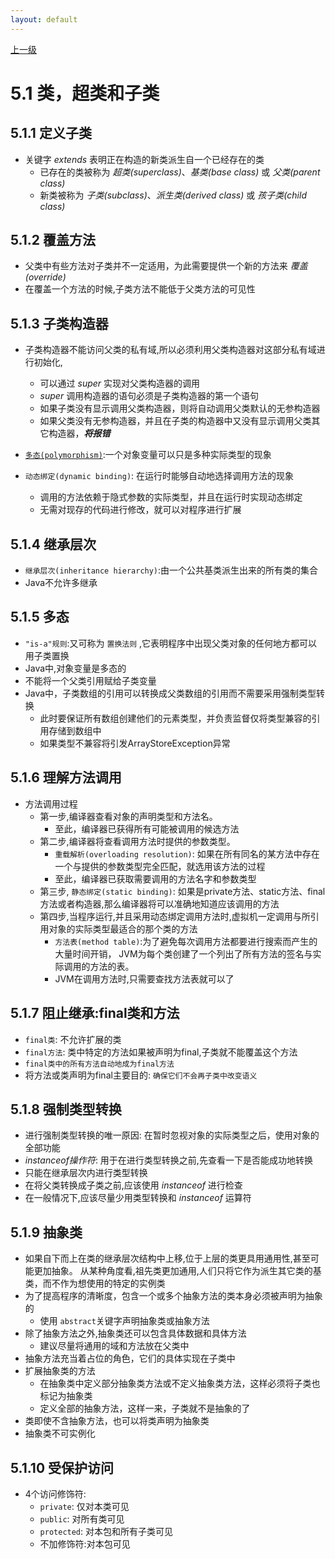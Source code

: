 ```yaml
---
layout: default
---
```


[上一级](/index.md)

# 5.1 类，超类和子类
## 5.1.1 定义子类
+ 关键字 _extends_ 表明正在构造的新类派生自一个已经存在的类  
    -   已存在的类被称为 _超类(superclass)_、_基类(base class)_ 或 _父类(parent class)_  
    -   新类被称为 _子类(subclass)_、_派生类(derived class)_ 或 _孩子类(child class)_  

## 5.1.2 覆盖方法
+ 父类中有些方法对子类并不一定适用，为此需要提供一个新的方法来 _覆盖(override)_  
+ 在覆盖一个方法的时候,子类方法不能低于父类方法的可见性

## 5.1.3 子类构造器
+ 子类构造器不能访问父类的私有域,所以必须利用父类构造器对这部分私有域进行初始化,  
  - 可以通过 _super_ 实现对父类构造器的调用  
  - _super_ 调用构造器的语句必须是子类构造器的第一个语句
  - 如果子类没有显示调用父类构造器，则将自动调用父类默认的无参构造器
  - 如果父类没有无参构造器，并且在子类的构造器中又没有显示调用父类其它构造器，***将报错***  

+ [`多态(polymorphism)`](#515-多态):一个对象变量可以只是多种实际类型的现象  
+ `动态绑定(dynamic binding)`: 在运行时能够自动地选择调用方法的现象  
    - 调用的方法依赖于隐式参数的实际类型，并且在运行时实现动态绑定  
    - 无需对现存的代码进行修改，就可以对程序进行扩展

## 5.1.4 继承层次
+ `继承层次(inheritance hierarchy)`:由一个公共基类派生出来的所有类的集合
+ Java不允许多继承

## 5.1.5 多态
+ `"is-a"规则`:又可称为 `置换法则` ,它表明程序中出现父类对象的任何地方都可以用子类置换  
+ Java中,对象变量是多态的  
+ 不能将一个父类引用赋给子类变量  
+ Java中，子类数组的引用可以转换成父类数组的引用而不需要采用强制类型转换  
    - 此时要保证所有数组创建他们的元素类型，并负责监督仅将类型兼容的引用存储到数组中  
    - 如果类型不兼容将引发ArrayStoreException异常  

## 5.1.6 理解方法调用
+ 方法调用过程  
    - 第一步,编译器查看对象的声明类型和方法名。
        - 至此，编译器已获得所有可能被调用的候选方法  
    - 第二步,编译器将查看调用方法时提供的参数类型。
        - `重载解析(overloading resolution)`: 
        如果在所有同名的某方法中存在一个与提供的参数类型完全匹配，就选用该方法的过程  
        - 至此，编译器已获取需要调用的方法名字和参数类型
    - 第三步, `静态绑定(static binding)`:
    如果是private方法、static方法、final方法或者构造器,那么编译器将可以准确地知道应该调用的方法  
    - 第四步,当程序运行,并且采用动态绑定调用方法时,虚拟机一定调用与所引用对象的实际类型最适合的那个类的方法  
        - `方法表(method table)`:为了避免每次调用方法都要进行搜索而产生的大量时间开销，
        JVM为每个类创建了一个列出了所有方法的签名与实际调用的方法的表。
        - JVM在调用方法时,只需要查找方法表就可以了  


## 5.1.7 阻止继承:final类和方法
+ `final类`: 不允许扩展的类
+ `final方法`: 类中特定的方法如果被声明为final,子类就不能覆盖这个方法
+ `final类中的所有方法自动地成为final方法`
+ 将方法或类声明为final主要目的: `确保它们不会再子类中改变语义`

## 5.1.8 强制类型转换
+ 进行强制类型转换的唯一原因: 在暂时忽视对象的实际类型之后，使用对象的全部功能
+ _instanceof操作符_: 用于在进行类型转换之前,先查看一下是否能成功地转换  
+ 只能在继承层次内进行类型转换  
+ 在将父类转换成子类之前,应该使用 _instanceof_ 进行检查  
+ 在一般情况下,应该尽量少用类型转换和 _instanceof_ 运算符

## 5.1.9 抽象类
+ 如果自下而上在类的继承层次结构中上移,位于上层的类更具用通用性,甚至可能更加抽象。
从某种角度看,祖先类更加通用,人们只将它作为派生其它类的基类，而不作为想使用的特定的实例类  
+ 为了提高程序的清晰度，包含一个或多个抽象方法的类本身必须被声明为抽象的  
    - 使用 `abstract`关键字声明抽象类或抽象方法  
+ 除了抽象方法之外,抽象类还可以包含具体数据和具体方法  
    - 建议尽量将通用的域和方法放在父类中  
+ 抽象方法充当着占位的角色，它们的具体实现在子类中  
+ 扩展抽象类的方法  
    - 在抽象类中定义部分抽象类方法或不定义抽象类方法，这样必须将子类也标记为抽象类
    - 定义全部的抽象方法，这样一来，子类就不是抽象的了  
+ 类即使不含抽象方法，也可以将类声明为抽象类
+ 抽象类不可实例化  

## 5.1.10 受保护访问
+ 4个访问修饰符:
    - `private`: 仅对本类可见
    - `public`: 对所有类可见
    - `protected`: 对本包和所有子类可见
    - 不加修饰符:对本包可见